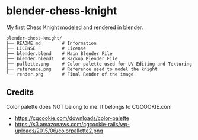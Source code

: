 # blender-chess-knight
My first Chess Knight modeled and rendered in blender.

```
blender-chess-knight/
├── README.md        # Information
├── LICENSE          # License
├── blender.blend    # Main Blender File
├── blender.blend1   # Backup Blender File
├── pallette.png     # Color palette used for UV Editing and Texturing
├── reference.png    # Reference used to model the knight
└── render.png       # Final Render of the image
```

## Credits
Color palette does NOT belong to me. It belongs to CGCOOKIE.com
- https://cgcookie.com/downloads/color-palette
- https://s3.amazonaws.com/cgcookie-rails/wp-uploads/2015/06/colorpallette2.png